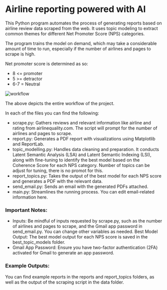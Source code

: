 # Airline reporting powered with AI
This Python program automates the process of generating reports based on airline review data scraped from the web. It uses topic modeling to extract common themes for different Net Promoter Score (NPS) categories.

The program trains the model on demand, which may take a considerable amount of time to run, especially if the number of airlines and pages to scrape is high.

Net promoter score is determined as so:
- 8 <= promoter
- 5 >= detractor
- 6-7 = Neutral

![workflow](https://github.com/user-attachments/assets/f65d7db7-3b27-4f8a-8108-0d481c890c4c)

The above depicts the entire workflow of the project.

In each of the files you can find the following:
-  scrape.py: Gathers reviews and relevant information like airline and rating from airlinequality.com. The script will prompt for the number of airlines and pages to scrape.
-  report.py: Generates a PDF report with visualizations using Matplotlib and ReportLab.
-  topic_modelling.py: Handles data cleaning and preparation. It conducts Latent Semantic Analysis (LSA) and Latent Semantic Indexing (LSI), along with fine-tuning to identify the best model based on the Coherence Score for each NPS category. Number of topics can be adjust for tuning, there is no promot for this.
-  report_topics.py: Takes the output of the best model for each NPS score and generates a PDF with the relevant data.
-  send_email.py: Sends an email with the generated PDFs attached.
-  main.py: Streamlines the running process. You can edit email-related information here.

### Important Notes:
- Inputs: Be mindful of inputs requested by scrape.py, such as the number of airlines and pages to scrape, and the Gmail app password in send_email.py. You can change other variables as needed.
Best Model Output: The best model output for each NPS score is saved in the best_topic_models folder.
- Gmail App Password: Ensure you have two-factor authentication (2FA) activated for Gmail to generate an app password.

### Example Outputs:
You can find example reports in the reports and report_topics folders, as well as the output of the scraping script in the data folder.
